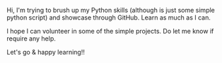 Hi, I'm trying to brush up my Python skills (although is just some simple python script) and showcase through GitHub. Learn as much as I can. 

I hope I can volunteer in some of the simple projects. Do let me know if require any help. 

Let's go & happy learning!!
